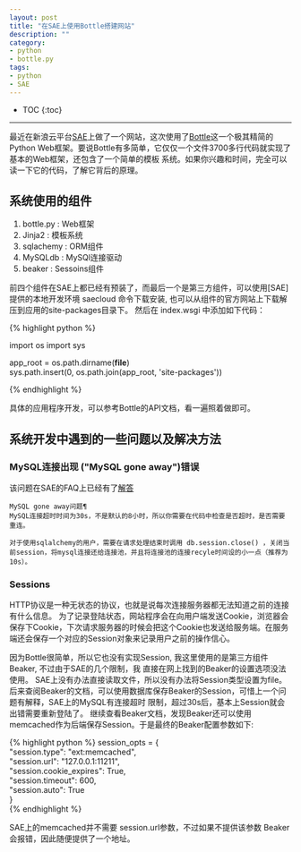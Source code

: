 ```yaml
---
layout: post
title: "在SAE上使用Bottle搭建网站"
description: ""
category: 
- python
- bottle.py
tags:
- python
- SAE
---
```


* TOC
{:toc}
<hr/>


最近在新浪云平台[SAE](http://sae.sina.com.cn)上做了一个网站，这次使用了[Bottle](http://www.bottlepy.org)这一个极其精简的Python 
Web框架。要说Bottle有多简单，它仅仅一个文件3700多行代码就实现了基本的Web框架，还包含了一个简单的模板
系统。如果你兴趣和时间，完全可以读一下它的代码，了解它背后的原理。

## 系统使用的组件

1. bottle.py : Web框架
2. Jinja2    : 模板系统
3. sqlachemy : ORM组件
4. MySQLdb   : MySQl连接驱动
5. beaker    : Sessoins组件

前四个组件在SAE上都已经有预装了，而最后一个是第三方组件，可以使用[SAE]提供的本地开发环境 saecloud 命令下载安装, 也可以从组件的官方网站上下载解压到应用的site-packages目录下。
然后在 index.wsgi 中添加如下代码：

{% highlight python %}

import os
import sys 

app_root = os.path.dirname(__file__)  
sys.path.insert(0, os.path.join(app_root, 'site-packages'))  

{% endhighlight %}


具体的应用程序开发，可以参考Bottle的API文档，看一遍照着做即可。 

## 系统开发中遇到的一些问题以及解决方法

###  MySQL连接出现 ("MySQL gone away")错误

 该问题在SAE的FAQ上已经有了[解答](http://sae.sina.com.cn/doc/python/faq.html#mysql-gone-away)

    MySQL gone away问题¶
    MySQL连接超时时间为30s，不是默认的8小时，所以你需要在代码中检查是否超时，是否需要重连。
    
    对于使用sqlalchemy的用户，需要在请求处理结束时调用 db.session.close() ，关闭当前session，将mysql连接还给连接池，并且将连接池的连接recyle时间设的小一点（推荐为10s）。

###  Sessions 

HTTP协议是一种无状态的协议，也就是说每次连接服务器都无法知道之前的连接有什么信息。
为了记录登陆状态，网站程序会在向用户端发送Cookie，浏览器会保存下Cookie，下次请求服务器的时候会把这个Cookie也发送给服务端。在服务端还会保存一个对应的Session对象来记录用户之前的操作信心。

因为Bottle很简单，所以它也没有实现Session, 我这里使用的是第三方组件Beaker, 不过由于SAE的几个限制，我
直接在网上找到的Beaker的设置选项没法使用。
SAE上没有办法直接读取文件，所以没有办法将Session类型设置为file。
后来查阅Beaker的文档，可以使用数据库保存Beaker的Session，可惜上一个问题有解释，SAE上的MySQL有连接超时
限制，超过30s后，基本上Session就会出错需要重新登陆了。
继续查看Beaker文档，发现Beaker还可以使用memcached作为后端保存Session。于是最终的Beaker配置参数如下:

{% highlight python %}
session_opts = {                                                                                     
    "session.type": "ext:memcached",                                                                 
    "session.url": "127.0.0.1:11211",                                                                
    "session.cookie_expires": True,                                                                  
    "session.timeout": 600,                                                                          
    "session.auto": True                                                                             
    }    
{% endhighlight %}

SAE上的memcached并不需要 session.url参数，不过如果不提供该参数 Beaker会报错，因此随便提供了一个地址。

